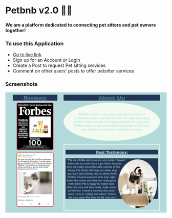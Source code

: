 # Petbnb v2.0 :unicorn::martial_arts_uniform:

#### We are a platform dedicated to connecting pet sitters and pet owners together!

### To use this Application

- [Go to live link](https://obscure-sierra-54557.herokuapp.com/)
- Sign up for an Account or Login
- Create a Post to request Pet sitting services
- Comment on other users' posts to offer petsitter services

### Screenshots

![](./other/2022-06-01-23-59-50.png)
